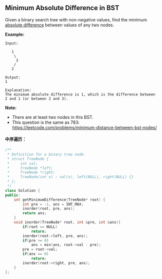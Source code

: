 ## Minimum Absolute Difference in BST

Given a binary search tree with non-negative values, find the minimum [absolute difference](https://en.wikipedia.org/wiki/Absolute_difference) between values of any two nodes.

**Example:**

```
Input:

   1
    \
     3
    /
   2

Output:
1

Explanation:
The minimum absolute difference is 1, which is the difference between 2 and 1 (or between 2 and 3).
```

**Note:**

- There are at least two nodes in this BST.
- This question is the same as 783: https://leetcode.com/problems/minimum-distance-between-bst-nodes/

#### 中序遍历：

```c++
/**
 * Definition for a binary tree node.
 * struct TreeNode {
 *     int val;
 *     TreeNode *left;
 *     TreeNode *right;
 *     TreeNode(int x) : val(x), left(NULL), right(NULL) {}
 * };
 */
class Solution {
public:
    int getMinimumDifference(TreeNode* root) {
        int pre = -1, ans = INT_MAX;
        inorder(root, pre, ans);
        return ans;
    }
    void inorder(TreeNode* root, int &pre, int &ans){
        if(root == NULL)
            return;
        inorder(root->left, pre, ans);
        if(pre >= 0)
            ans = min(ans, root->val - pre);
        pre = root->val;
        if(ans == 0)
            return;
        inorder(root->right, pre, ans);
    }
};
```

